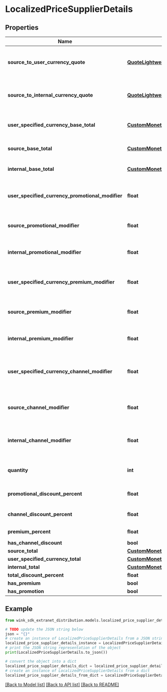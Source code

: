 # LocalizedPriceSupplierDetails


## Properties

Name | Type | Description | Notes
------------ | ------------- | ------------- | -------------
**source_to_user_currency_quote** | [**QuoteLightweightSupplierDetails**](QuoteLightweightSupplierDetails.md) | Hotel to user currency exchange rate. | 
**source_to_internal_currency_quote** | [**QuoteLightweightSupplierDetails**](QuoteLightweightSupplierDetails.md) | Hotel to wink currency exchange rate. | 
**user_specified_currency_base_total** | [**CustomMonetaryAmount**](CustomMonetaryAmount.md) | Base total in user specified currency. | 
**source_base_total** | [**CustomMonetaryAmount**](CustomMonetaryAmount.md) | Base total in hotel currency. | 
**internal_base_total** | [**CustomMonetaryAmount**](CustomMonetaryAmount.md) | Base total in wink currency. | 
**user_specified_currency_promotional_modifier** | **float** | Promotional modifiers in user specified currency | [optional] 
**source_promotional_modifier** | **float** | Promotional modifiers in hotel currency | [optional] 
**internal_promotional_modifier** | **float** | Promotional modifiers in wink currency | [optional] 
**user_specified_currency_premium_modifier** | **float** | Premium modifiers in user specified currency | [optional] 
**source_premium_modifier** | **float** | Premium modifiers in hotel currency | [optional] 
**internal_premium_modifier** | **float** | Premium modifiers in wink currency | [optional] 
**user_specified_currency_channel_modifier** | **float** | Channel / Membership modifier in user specified currency | [optional] 
**source_channel_modifier** | **float** | Channel / Membership modifier in hotel currency | [optional] 
**internal_channel_modifier** | **float** | Channel / Membership modifier in wink currency | [optional] 
**quantity** | **int** | How many of this item is included in this price | [optional] [default to 1]
**promotional_discount_percent** | **float** | Promotional discount percent | [optional] 
**channel_discount_percent** | **float** | Channel discount percent | [optional] 
**premium_percent** | **float** | Premium percent | [optional] 
**has_channel_discount** | **bool** |  | [optional] 
**source_total** | [**CustomMonetaryAmount**](CustomMonetaryAmount.md) |  | [optional] 
**user_specified_currency_total** | [**CustomMonetaryAmount**](CustomMonetaryAmount.md) |  | [optional] 
**internal_total** | [**CustomMonetaryAmount**](CustomMonetaryAmount.md) |  | [optional] 
**total_discount_percent** | **float** |  | [optional] 
**has_premium** | **bool** |  | [optional] 
**has_promotion** | **bool** |  | [optional] 

## Example

```python
from wink_sdk_extranet_distribution.models.localized_price_supplier_details import LocalizedPriceSupplierDetails

# TODO update the JSON string below
json = "{}"
# create an instance of LocalizedPriceSupplierDetails from a JSON string
localized_price_supplier_details_instance = LocalizedPriceSupplierDetails.from_json(json)
# print the JSON string representation of the object
print(LocalizedPriceSupplierDetails.to_json())

# convert the object into a dict
localized_price_supplier_details_dict = localized_price_supplier_details_instance.to_dict()
# create an instance of LocalizedPriceSupplierDetails from a dict
localized_price_supplier_details_from_dict = LocalizedPriceSupplierDetails.from_dict(localized_price_supplier_details_dict)
```
[[Back to Model list]](../README.md#documentation-for-models) [[Back to API list]](../README.md#documentation-for-api-endpoints) [[Back to README]](../README.md)


